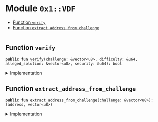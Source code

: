 
<a name="0x1_VDF"></a>

# Module `0x1::VDF`



-  [Function `verify`](#0x1_VDF_verify)
-  [Function `extract_address_from_challenge`](#0x1_VDF_extract_address_from_challenge)


<pre><code></code></pre>



<a name="0x1_VDF_verify"></a>

## Function `verify`



<pre><code><b>public</b> <b>fun</b> <a href="VDF.md#0x1_VDF_verify">verify</a>(challenge: &vector&lt;u8&gt;, difficulty: &u64, alleged_solution: &vector&lt;u8&gt;, security: &u64): bool
</code></pre>



<details>
<summary>Implementation</summary>


<pre><code><b>native</b> <b>public</b> <b>fun</b> <a href="VDF.md#0x1_VDF_verify">verify</a>(
  challenge: &vector&lt;u8&gt;,
  difficulty: &u64,
  alleged_solution: &vector&lt;u8&gt;,
  security: &u64,
): bool;
</code></pre>



</details>

<a name="0x1_VDF_extract_address_from_challenge"></a>

## Function `extract_address_from_challenge`



<pre><code><b>public</b> <b>fun</b> <a href="VDF.md#0x1_VDF_extract_address_from_challenge">extract_address_from_challenge</a>(challenge: &vector&lt;u8&gt;): (address, vector&lt;u8&gt;)
</code></pre>



<details>
<summary>Implementation</summary>


<pre><code><b>native</b> <b>public</b> <b>fun</b> <a href="VDF.md#0x1_VDF_extract_address_from_challenge">extract_address_from_challenge</a>(challenge: &vector&lt;u8&gt;): (address, vector&lt;u8&gt;);
</code></pre>



</details>


[//]: # ("File containing references which can be used from documentation")
[ACCESS_CONTROL]: https://github.com/diem/dip/blob/main/dips/dip-2.md
[ROLE]: https://github.com/diem/dip/blob/main/dips/dip-2.md#roles
[PERMISSION]: https://github.com/diem/dip/blob/main/dips/dip-2.md#permissions
